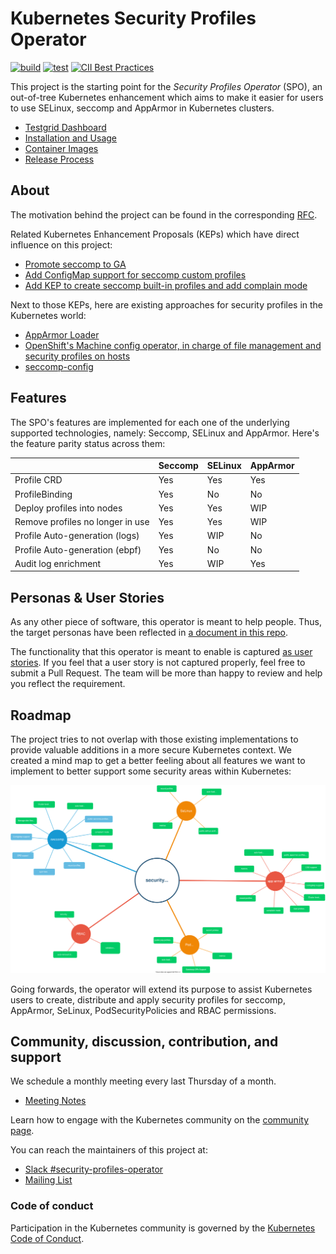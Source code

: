 # Kubernetes Security Profiles Operator

[![build](https://github.com/kubernetes-sigs/security-profiles-operator/actions/workflows/build.yml/badge.svg)](https://github.com/kubernetes-sigs/security-profiles-operator/actions/workflows/build.yml)
[![test](https://github.com/kubernetes-sigs/security-profiles-operator/actions/workflows/test.yml/badge.svg)](https://github.com/kubernetes-sigs/security-profiles-operator/actions/workflows/test.yml)
[![CII Best Practices](https://bestpractices.coreinfrastructure.org/projects/5368/badge)](https://bestpractices.coreinfrastructure.org/projects/5368)

This project is the starting point for the _Security Profiles Operator_ (SPO), an
out-of-tree Kubernetes enhancement which aims to make it easier for users to use
SELinux, seccomp and AppArmor in Kubernetes clusters.

- [Testgrid Dashboard](https://testgrid.k8s.io/sig-node-security-profiles-operator)
- [Installation and Usage](installation-usage.md)
- [Container Images](https://console.cloud.google.com/gcr/images/k8s-staging-sp-operator/GLOBAL/security-profiles-operator)
- [Release Process](./release.md)

## About

The motivation behind the project can be found in the corresponding [RFC][0].

[0]: RFC.md

Related Kubernetes Enhancement Proposals (KEPs) which have direct influence on
this project:

- [Promote seccomp to GA][1]
- [Add ConfigMap support for seccomp custom profiles][2]
- [Add KEP to create seccomp built-in profiles and add complain mode][3]

Next to those KEPs, here are existing approaches for security profiles in
the Kubernetes world:

- [AppArmor Loader][4]
- [OpenShift's Machine config operator, in charge of file management and security profiles on hosts][5]
- [seccomp-config][6]

[1]: https://github.com/kubernetes/enhancements/pull/1148
[2]: https://github.com/kubernetes/enhancements/pull/1269
[3]: https://github.com/kubernetes/enhancements/pull/1257
[4]: https://github.com/kubernetes/kubernetes/tree/c30da3839c8e13fdff59ef5115e982362b2c90ed/test/images/apparmor-loader
[5]: https://github.com/openshift/machine-config-operator/tree/master/docs
[6]: https://github.com/UKHomeOffice/seccomp-config


## Features

The SPO's features are implemented for each one of the underlying
supported technologies, namely: Seccomp, SELinux and AppArmor. 
Here's the feature parity status across them:

|                                  | Seccomp | SELinux | AppArmor |
|----------------------------------|---------|---------|----------|
|                      Profile CRD |   Yes   |   Yes   |    Yes   |
|                   ProfileBinding |   Yes   |   No    |    No    |
|       Deploy profiles into nodes |   Yes   |   Yes   |    WIP   |
| Remove profiles no longer in use |   Yes   |   Yes   |    WIP   |
|   Profile Auto-generation (logs) |   Yes   |   WIP   |    No    |
|   Profile Auto-generation (ebpf) |   Yes   |   No    |    No    |
|             Audit log enrichment |   Yes   |   WIP   |    Yes   |

## Personas & User Stories

As any other piece of software, this operator is meant to help people. Thus,
the target personas have been reflected in [a document in this repo](doc/personas.md).

The functionality that this operator is meant to enable is captured
[as user stories](doc/user-stories.md). If you feel that a user story is not captured
properly, feel free to submit a Pull Request. The team will be more than happy
to review and help you reflect the requirement.

## Roadmap

The project tries to not overlap with those existing implementations to provide
valuable additions in a more secure Kubernetes context. We created a mind map to
get a better feeling about all features we want to implement to better support
some security areas within Kubernetes:

![mind-map](.github/roadmap.svg)

Going forwards, the operator will extend its purpose to assist Kubernetes users
to create, distribute and apply security profiles for seccomp, AppArmor, SeLinux,
PodSecurityPolicies and RBAC permissions.

## Community, discussion, contribution, and support

We schedule a monthly meeting every last Thursday of a month.

- [Meeting Notes][8]

[8]: https://docs.google.com/document/d/1FQHYdyd7PTCi7_Vd8erPS4nztp0blvivK87HhXqz4uc/edit?usp=sharing

Learn how to engage with the Kubernetes community on the [community
page](http://kubernetes.io/community/).

You can reach the maintainers of this project at:

- [Slack #security-profiles-operator](https://kubernetes.slack.com/messages/security-profiles-operator)
- [Mailing List](https://groups.google.com/forum/#!forum/kubernetes-dev)

### Code of conduct

Participation in the Kubernetes community is governed by the [Kubernetes Code of
Conduct](code-of-conduct.md).

[owners]: https://git.k8s.io/community/contributors/guide/owners.md
[creative commons 4.0]: https://git.k8s.io/website/LICENSE

